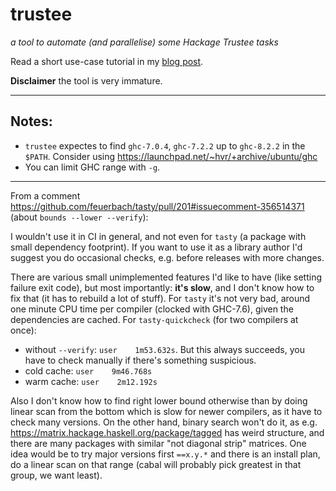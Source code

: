# trustee

*a tool to automate (and parallelise) some Hackage Trustee tasks*

Read a short use-case tutorial in my [blog post](http://oleg.fi/gists/posts/2018-01-08-haskell-package-qa.html#s:6).

**Disclaimer** the tool is very immature.

---

## Notes:

- `trustee` expectes to find `ghc-7.0.4`, `ghc-7.2.2` up to `ghc-8.2.2` in the `$PATH`.
  Consider using https://launchpad.net/~hvr/+archive/ubuntu/ghc
- You can limit GHC range with `-g`.

---

From a comment https://github.com/feuerbach/tasty/pull/201#issuecomment-356514371 (about `bounds --lower --verify`):

I wouldn't use it in CI in general, and not even for `tasty` (a package with small dependency footprint).  If you want to use it as a library author I'd suggest you do occasional checks, e.g. before releases with more changes.

There are various small unimplemented features I'd like to have (like setting failure exit code), but most importantly: **it's slow**, and I don't know how to fix that (it has to rebuild a lot of stuff). For `tasty` it's not very bad, around one minute CPU time per compiler (clocked with GHC-7.6), given the dependencies are cached. For `tasty-quickcheck` (for two compilers at once):

- without `--verify`: `user    1m53.632s`. But this always succeeds, you have to check manually if there's something suspicious.
- cold cache: `user    9m46.768s`
- warm cache: `user    2m12.192s`

Also I don't know how to find right lower bound otherwise than by doing linear scan from the bottom which is slow for newer compilers, as it have to check many versions. On the other hand, binary search won't do it, as e.g. https://matrix.hackage.haskell.org/package/tagged has weird structure, and there are many packages with similar "not diagonal strip" matrices. One idea would be to try major versions first `==x.y.*` and there is an install plan, do a linear scan on that range (cabal will probably pick greatest in that group, we want least).
